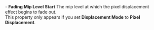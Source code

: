 <tr>
<td>- <strong>Fading Mip Level Start</strong></td>
<td></td>
<td></td>
<td>The mip level at which the pixel displacement effect begins to fade out.<br/>This property only appears if you set <strong>Displacement Mode</strong> to <strong>Pixel Displacement</strong>.</td>
</tr>
